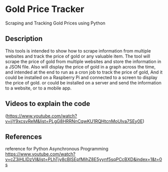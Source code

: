 # Gold Price Tracker
Scraping and Tracking Gold Prices using Python

## Description

This tools is intended to show how to scrape information from multiple websites and track the price of gold or any valuable item.
The tool will scrape the price of gold from multiple websites and store the information in a JSON file.
Also will display the price of gold in a graph across the time, and intended at the end to run as a cron job to track the price of gold,
And it could be installed on a Raspberry Pi and connected to a screen to display the price of gold.
or could be installed on a server and send the information to a website, or to a mobile app.

## Videos to explain the code
(https://www.youtube.com/watch?v=ijY9xcsvReM&list=PLgG8HRRNnCqwKU1RQHtcnMoUlva7SEy0E)

## References
reference for Python Asynchronous Programming
https://www.youtube.com/watch?v=cZ3iHLIDzVI&list=PLhTjy8cBISEpfMihZ8E5yynf5sqPCcBXD&index=1&t=0s
